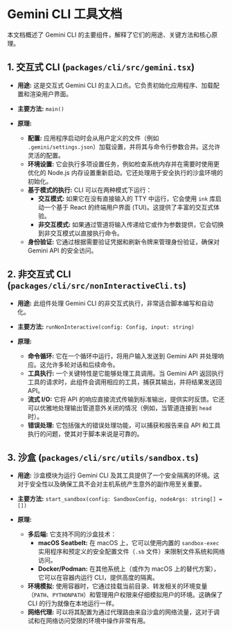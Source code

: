 # Gemini CLI 工具文档

本文档概述了 Gemini CLI 的主要组件，解释了它们的用途、关键方法和核心原理。

## 1. 交互式 CLI (`packages/cli/src/gemini.tsx`)

- **用途:** 这是交互式 Gemini CLI
  的主入口点。它负责初始化应用程序、加载配置和渲染用户界面。

- **主要方法:** `main()`

- **原理:**
  - **配置:** 应用程序启动时会从用户定义的文件（例如
    `.gemini/settings.json`）加载设置，并将其与命令行参数合并。这允许灵活的配置。
  - **环境设置:** 它会执行多项设置任务，例如检查系统内存并在需要时使用更优化的
    Node.js 内存设置重新启动。它还处理用于安全执行的沙盒环境的初始化。
  - **基于模式的执行:** CLI 可以在两种模式下运行：
    - **交互模式:** 如果它在没有直接输入的 TTY 中运行，它会使用 `ink`
      库启动一个基于 React 的终端用户界面 (TUI)。这提供了丰富的交互式体验。
    - **非交互模式:**
      如果通过管道将输入传递给它或作为参数提供，它会切换到非交互模式以直接执行命令。
  - **身份验证:** 它通过根据需要验证凭据和刷新令牌来管理身份验证，确保对 Gemini
    API 的安全访问。

## 2. 非交互式 CLI (`packages/cli/src/nonInteractiveCli.ts`)

- **用途:** 此组件处理 Gemini CLI 的非交互式执行，非常适合脚本编写和自动化。

- **主要方法:** `runNonInteractive(config: Config, input: string)`

- **原理:**
  - **命令循环:** 它在一个循环中运行，将用户输入发送到 Gemini API
    并处理响应。这允许多轮对话和后续命令。
  - **工具执行:** 一个关键特性是它能够处理工具调用。当 Gemini API
    返回执行工具的请求时，此组件会调用相应的工具，捕获其输出，并将结果发送回
    API。
  - **流式 I/O:** 它将 API
    的响应直接流式传输到标准输出，提供实时反馈。它还可以优雅地处理输出管道意外关闭的情况（例如，当管道连接到
    `head` 时）。
  - **错误处理:** 它包括强大的错误处理功能，可以捕获和报告来自 API
    和工具执行的问题，使其对于脚本来说是可靠的。

## 3. 沙盒 (`packages/cli/src/utils/sandbox.ts`)

- **用途:** 沙盒模块为运行 Gemini CLI
  及其工具提供了一个安全隔离的环境。这对于安全性以及确保工具不会对主机系统产生意外的副作用至关重要。

- **主要方法:** `start_sandbox(config: SandboxConfig, nodeArgs: string[] = [])`

- **原理:**
  - **多后端:** 它支持不同的沙盒技术：
    - **macOS Seatbelt:** 在 macOS 上，它可以使用内置的 `sandbox-exec`
      实用程序和预定义的安全配置文件（`.sb` 文件）来限制文件系统和网络访问。
    - **Docker/Podman:** 在其他系统上（或作为 macOS
      上的替代方案），它可以在容器内运行 CLI，提供高度的隔离。
  - **环境模拟:**
    使用容器时，它通过挂载当前目录、转发相关的环境变量（`PATH`、`PYTHONPATH`）和管理用户权限来仔细模拟用户的环境。这确保了
    CLI 的行为就像在本地运行一样。
  - **网络代理:**
    可以将其配置为通过代理路由来自沙盒的网络流量，这对于调试和在网络访问受限的环境中操作非常有用。
